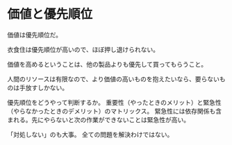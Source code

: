 # 価値と優先順位

価値は優先順位だ。

衣食住は優先順位が高いので、ほぼ押し退けられない。

価値を高めるということは、他の製品よりも優先して買ってもらうこと。

人間のリソースは有限なので、より価値の高いものを抱えたいなら、要らないものは手放すしかない。

優先順位をどうやって判断するか。
重要性（やったときのメリット）と緊急性（やらなかったときのデメリット）のマトリックス。
緊急性には依存関係も含まれる。先にやらないと次の作業ができないことは緊急性が高い。

「対処しない」のも大事。
全ての問題を解決わけではない。
